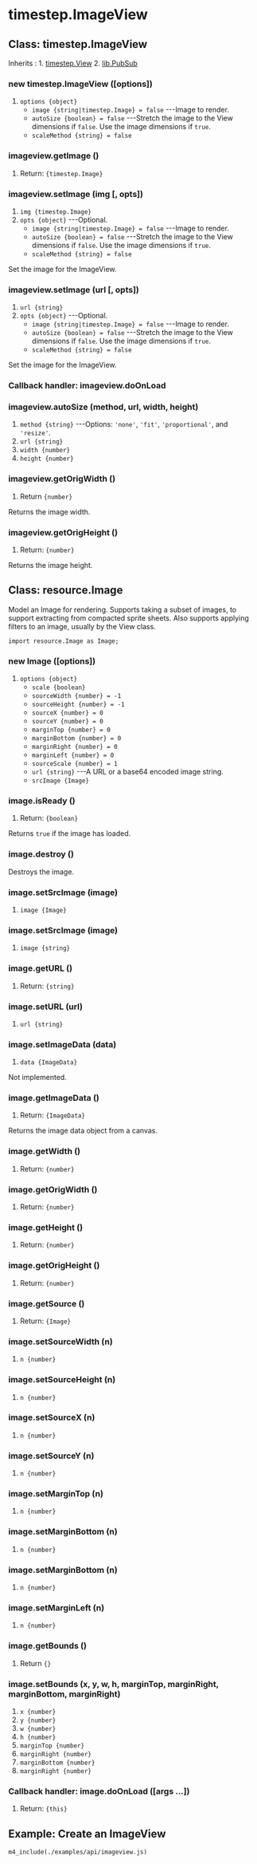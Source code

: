 # timestep.ImageView

## Class: timestep.ImageView

Inherits
:    1. [timestep.View](./timestep-view.html)
     2. [lib.PubSub](./lib-pubsub.html)

### new timestep.ImageView ([options])
1. `options {object}`
	* `image {string|timestep.Image} = false` ---Image to render.
	* `autoSize {boolean} = false` ---Stretch the image to the View dimensions if `false`. Use the image dimensions if `true`.
	* `scaleMethod {string} = false`

### imageview.getImage ()
1. Return: `{timestep.Image}`

### imageview.setImage (img [, opts])
1. `img {timestep.Image}`
2. `opts {object}` ---Optional.
	* `image {string|timestep.Image} = false` ---Image to render.
	* `autoSize {boolean} = false` ---Stretch the image to the View dimensions if `false`. Use the image dimensions if `true`.
	* `scaleMethod {string} = false`

Set the image for the ImageView.

### imageview.setImage (url [, opts])
1. `url {string}`
2. `opts {object}` ---Optional.
	* `image {string|timestep.Image} = false` ---Image to render.
	* `autoSize {boolean} = false` ---Stretch the image to the View dimensions if `false`. Use the image dimensions if `true`.
	* `scaleMethod {string} = false`

Set the image for the ImageView.

### Callback handler: imageview.doOnLoad

### imageview.autoSize (method, url, width, height)
1. `method {string}` ---Options: `'none'`, `'fit'`, `'proportional'`, and `'resize'`.
2. `url {string}`
3. `width {number}`
4. `height {number}`

### imageview.getOrigWidth ()
1. Return `{number}`

Returns the image width.

### imageview.getOrigHeight ()
1. Return: `{number}`

Returns the image height.


## Class: resource.Image

Model an Image for rendering. Supports taking a subset of
images, to support extracting from compacted sprite
sheets. Also supports applying filters to an image, usually
by the View class.

~~~
import resource.Image as Image;
~~~

### new Image ([options])
1. `options {object}`
	* `scale {boolean}`
	* `sourceWidth {number} = -1`
	* `sourceHeight {number} = -1`
	* `sourceX {number} = 0`
	* `sourceY {number} = 0`
	* `marginTop {number} = 0`
	* `marginBottom {number} = 0`
	* `marginRight {number} = 0`
	* `marginLeft {number} = 0`
	* `sourceScale {number} = 1`
	* `url {string}` ---A URL or a base64 encoded image string.
	* `srcImage {Image}`

### image.isReady ()
1. Return: `{boolean}`

Returns `true` if the image has loaded.

### image.destroy ()

Destroys the image.

### image.setSrcImage (image)
1. `image {Image}`

### image.setSrcImage (image)
1. `image {string}`

### image.getURL ()
1. Return: `{string}`

### image.setURL (url)
1. `url {string}`

### image.setImageData (data)
1. `data {ImageData}`

Not implemented.

### image.getImageData ()
1. Return: `{ImageData}`

Returns the image data object from a canvas.

### image.getWidth ()
1. Return: `{number}`

### image.getOrigWidth ()
1. Return: `{number}`

### image.getHeight ()
1. Return: `{number}`

### image.getOrigHeight ()
1. Return: `{number}`

### image.getSource ()
1. Return: `{Image}`

### image.setSourceWidth (n)
1. `n {number}`

### image.setSourceHeight (n)
1. `n {number}`

### image.setSourceX (n)
1. `n {number}`

### image.setSourceY (n)
1. `n {number}`

### image.setMarginTop (n)
1. `n {number}`

### image.setMarginBottom (n)
1. `n {number}`

### image.setMarginBottom (n)
1. `n {number}`

### image.setMarginLeft (n)
1. `n {number}`

### image.getBounds ()
1. Return `{}`

### image.setBounds (x, y, w, h, marginTop, marginRight, marginBottom, marginRight)
1. `x {number}`
2. `y {number}`
3. `w {number}`
4. `h {number}`
5. `marginTop {number}`
6. `marginRight {number}`
7. `marginBottom {number}`
8. `marginRight {number}`


### Callback handler: image.doOnLoad ([args ...])
1. Return: `{this}`



## Example: Create an ImageView

~~~
m4_include(./examples/api/imageview.js)
~~~
